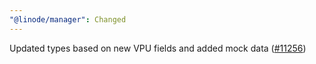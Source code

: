 ```yaml
---
"@linode/manager": Changed
---
```


Updated types based on new VPU fields and added mock data ([#11256](https://github.com/linode/manager/pull/11256))
